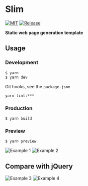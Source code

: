 # Slim

[![MIT](https://img.shields.io/github/license/spider-nest/slim)](https://cdn.jsdelivr.net/gh/spider-nest/slim@main/LICENSE)
[![Release](https://img.shields.io/github/v/release/spider-nest/slim)](https://github.com/spider-nest/slim/releases/latest)

**Static web page generation template**

## Usage

### Development

```
$ yarn
$ yarn dev
```

Git hooks, see the `package.json`

```
yarn lint:***
```

### Production

```
$ yarn build
```

### Preview

```
$ yarn preview
```

![Example 1](https://cdn.jsdelivr.net/gh/spider-nest/slim@main/static/1.png) ![Example 2](https://cdn.jsdelivr.net/gh/spider-nest/slim@main/static/2.png)

## Compare with jQuery

![Example 3](https://cdn.jsdelivr.net/gh/spider-nest/slim@main/static/3.png) ![Example 4](https://cdn.jsdelivr.net/gh/spider-nest/slim@main/static/4.png)
